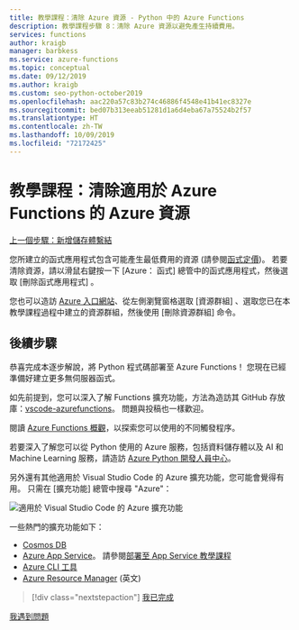 ```yaml
---
title: 教學課程：清除 Azure 資源 - Python 中的 Azure Functions
description: 教學課程步驟 8：清除 Azure 資源以避免產生持續費用。
services: functions
author: kraigb
manager: barbkess
ms.service: azure-functions
ms.topic: conceptual
ms.date: 09/12/2019
ms.author: kraigb
ms.custom: seo-python-october2019
ms.openlocfilehash: aac220a57c83b274c46886f4548e41b41ec8327e
ms.sourcegitcommit: bed07b313eeab51281d1a6d4eba67a75524b2f57
ms.translationtype: HT
ms.contentlocale: zh-TW
ms.lasthandoff: 10/09/2019
ms.locfileid: "72172425"
---
```

# <a name="tutorial-clean-up-azure-resources-for-azure-functions"></a>教學課程：清除適用於 Azure Functions 的 Azure 資源

[上一個步驟：新增儲存體繫結](tutorial-vs-code-serverless-python-07.md)

您所建立的函式應用程式包含可能產生最低費用的資源 (請參閱[函式定價](https://azure.microsoft.com/pricing/details/functions/))。 若要清除資源，請以滑鼠右鍵按一下 [Azure：  函式] 總管中的函式應用程式，然後選取 [刪除函式應用程式]  。

您也可以造訪 [Azure 入口網站](https://portal.azure.com)、從左側瀏覽窗格選取 [資源群組]  、選取您已在本教學課程過程中建立的資源群組，然後使用 [刪除資源群組]  命令。

## <a name="next-steps"></a>後續步驟

恭喜完成本逐步解說，將 Python 程式碼部署至 Azure Functions！ 您現在已經準備好建立更多無伺服器函式。

如先前提到，您可以深入了解 Functions 擴充功能，方法為造訪其 GitHub 存放庫：[vscode-azurefunctions](https://github.com/Microsoft/vscode-azurefunctions)。 問題與投稿也一樣歡迎。

閱讀 [Azure Functions 概觀](/azure/azure-functions/functions-overview)，以探索您可以使用的不同觸發程序。

若要深入了解您可以從 Python 使用的 Azure 服務，包括資料儲存體以及 AI 和 Machine Learning 服務，請造訪 [Azure Python 開發人員中心](/azure/python/?view=azure-python)。

另外還有其他適用於 Visual Studio Code 的 Azure 擴充功能，您可能會覺得有用。 只需在 [擴充功能] 總管中搜尋 "Azure"：

![適用於 Visual Studio Code 的 Azure 擴充功能](media/tutorial-vs-code-serverless-python/azure-extensions.png)

一些熱門的擴充功能如下：

- [Cosmos DB](https://marketplace.visualstudio.com/items?itemName=ms-azuretools.vscode-cosmosdb)
- [Azure App Service](https://marketplace.visualstudio.com/items?itemName=ms-azuretools.vscode-azureappservice)。 請參閱[部署至 App Service 教學課程](tutorial-deploy-app-service-on-linux-01.md)
- [Azure CLI 工具](https://marketplace.visualstudio.com/items?itemName=ms-vscode.azurecli)
- [Azure Resource Manager](https://marketplace.visualstudio.com/items?itemName=msazurermtools.azurerm-vscode-tools) \(英文\)

> [!div class="nextstepaction"]
> [我已完成](https://docs.microsoft.com/python/azure/?view=azure-python)

[我遇到問題](https://www.research.net/r/PWZWZ52?tutorial=vscode-functions-python&step=08-clean-up-resources)

